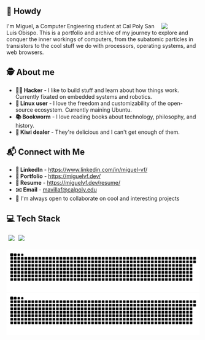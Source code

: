 <!-- **Kaweees/Kaweees** is a ✨ _special_ ✨ repository because its `README.md` (this file) appears on your GitHub profile. -->
## 👋 Howdy 

[<img src="assets/img/Kaweees.png" align="right" width="100">](https://github.com/Kaweees)
I'm Miguel, a Computer Engieering student at Cal Poly San Luis Obispo. This is a portfolio and archive of my journey to explore and conquer the inner workings of computers, from the subatomic particles in transistors to the cool stuff we do with processors, operating systems, and web browsers.

## 🕵️ About me
  - **🧙‍♂️ Hacker** - I like to build stuff and learn about how things work. Currently fixated on embedded systems and robotics.
  - **🐧 Linux user** - I love the freedom and customizability of the open-source ecosystem. Currently maining Ubuntu.
  - **📚 Bookworm** - I love reading books about technology, philosophy, and history.
  - **🥝 Kiwi dealer** - They're   delicious and I can't get enough of them.

## 📬 Connect with Me
  - **💼 LinkedIn** - https://www.linkedin.com/in/miguel-vf/
  - **🎨 Portfolio** - https://miguelvf.dev/
  - **📄 Resume** - https://miguelvf.dev/resume/
  - **✉️ Email** - mavillaf@calpoly.edu
  - 🚀 I'm always open to collaborate on cool and interesting projects  

## 💻 Tech Stack
<div style="display: flex; flex-wrap: wrap;">
  <a href="https://github.com/Kaweees" alt="Kaweees's GitHub Stats" style="margin: 5px;">
    <img height="200em" src="https://github-readme-stats.vercel.app/api?username=Kaweees&count_private=true&show_icons=true&hide_border=false&border_color=fff&border_radius=5&bg_color=222222&title_color=ebedf0&icon_color=2f96c0&text_color=d8c787" />
  </a>
  <a href="https://github.com/Kaweees" alt="Kaweees's GitHub Stats" style="margin: 5px;">
    <img height="200em" src="https://github-readme-stats.vercel.app/api/top-langs/?username=Kaweees&layout=compact&langs_count=15&border_color=fff&border_radius=5&bg_color=222222&title_color=ebedf0&text_color=D8C787&hide=nesC,Tcl" />
  </a>
</div>

![Contribution Snake Light](https://raw.githubusercontent.com/Kaweees/Kaweees/output/github-snake-light.svg#gh-light-mode-only)
![Contribution Snake Dark](https://raw.githubusercontent.com/Kaweees/Kaweees/output/github-snake-dark.svg#gh-dark-mode-only)

